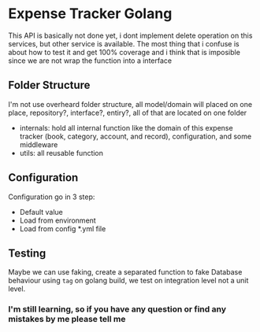 # Expense Tracker Golang

This API is basically not done yet, i dont implement delete operation on this services, but other service is available.
The most thing that i confuse is about how to test it and get 100% coverage and i think that is imposible since we are not wrap the function into a interface

## Folder Structure

I'm not use overheard folder structure, all model/domain will placed on one place, repository?, interface?, entiry?, all of that are located on one folder
- internals: hold all internal function like the domain of this expense tracker (book, category, account, and record), configuration, and some middleware
- utils: all reusable function

## Configuration
Configuration go in 3 step:
- Default value
- Load from environment
- Load from config *.yml file

## Testing
Maybe we can use faking, create a separated function to fake Database behaviour using `tag` on golang build, we test on integration level not a unit level.

### I'm still learning, so if you have any question or find any mistakes by me please tell me
